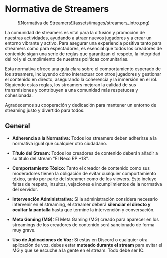 # Normativa de Streamers

<center>![Normativa de Streamers!](assets/images/streamers_intro.png)</center>

La comunidad de streamers es vital para la difusión y promoción de nuestras actividades, ayudando a atraer nuevos jugadores y a crear un entorno vibrante y activo. Para asegurar una experiencia positiva tanto para streamers como para espectadores, es esencial que todos los creadores de contenido sigan una serie de reglas que garantizan el respeto, la integridad del rol y el cumplimiento de nuestras políticas comunitarias.

Esta normativa ofrece una guía clara sobre el comportamiento esperado de los streamers, incluyendo cómo interactuar con otros jugadores y gestionar el contenido en directo, asegurando la coherencia y la inmersión en el rol. Siguiendo estas reglas, los streamers mejoran la calidad de sus transmisiones y contribuyen a una comunidad más respetuosa y cohesionada.

Agradecemos su cooperación y dedicación para mantener un entorno de streaming justo y divertido para todos.

## General

- **Adherencia a la Normativa:** Todos los streamers deben adherirse a la normativa igual que cualquier otro ciudadano.

- **Título del Stream:** Todos los creadores de contenido deberán añadir a su título del stream "El Nexo RP +18".

- **Comportamiento Tóxico:** Tanto el creador de contenido como sus moderadores tienen la obligación de evitar cualquier comportamiento tóxico, tanto por parte del streamer como de los viewers. Esto incluye faltas de respeto, insultos, vejaciones e incumplimientos de la normativa del servidor.

- **Intervención Administrativa:** Si la administración considera necesario intervenir en el streaming, el streamer deberá **silenciar el directo y ocultar la pantalla** hasta que termine la intervención y conversación.

- **Meta Gaming (MG):** El Meta Gaming (MG) creado para aparecer en los streamings de los creadores de contenido será sancionado de forma muy grave.

- **Uso de Aplicaciones de Voz:** Si estás en Discord o cualquier otra aplicación de voz, debes estar **muteado durante el stream** para evitar el MG y que se escuche a la gente en el stream. Todo debe ser IC.
